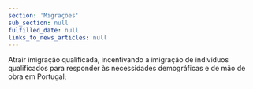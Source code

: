```yaml
---
section: 'Migrações'
sub_section: null
fulfilled_date: null
links_to_news_articles: null
---
```


Atrair imigração qualificada, incentivando a imigração de indivíduos qualificados para responder às necessidades demográficas e de mão de obra em Portugal;